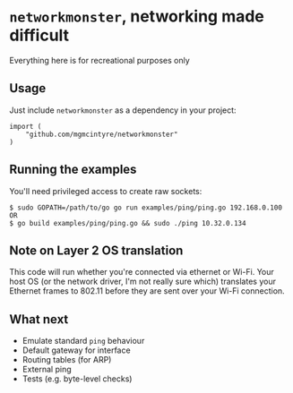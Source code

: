 # `networkmonster`, networking made difficult

Everything here is for recreational purposes only

## Usage
Just include `networkmonster` as a dependency in your project:
```
import (
    "github.com/mgmcintyre/networkmonster"
)
```

## Running the examples
You'll need privileged access to create raw sockets:
```
$ sudo GOPATH=/path/to/go go run examples/ping/ping.go 192.168.0.100
OR
$ go build examples/ping/ping.go && sudo ./ping 10.32.0.134
```

## Note on Layer 2 OS translation
This code will run whether you're connected via ethernet or Wi-Fi.
Your host OS (or the network driver, I'm not really sure which) translates your
Ethernet frames to 802.11 before they are sent over your Wi-Fi connection.

## What next
+ Emulate standard `ping` behaviour
+ Default gateway for interface
+ Routing tables (for ARP)
+ External ping
+ Tests (e.g. byte-level checks)
